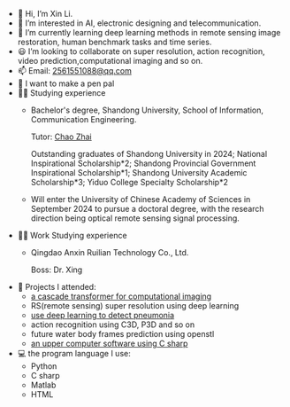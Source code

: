 - 👋 Hi, I’m Xin Li.
- 👀 I’m interested in AI, electronic designing and telecommunication.
- 🌟 I’m currently learning deep learning methods in remote sensing image restoration, human benchmark tasks and time series.
- 😃 I’m looking to collaborate on super resolution, action recognition, video prediction,computational imaging and so on.
- 📫 Email: 2561551088@qq.com
- 📨 I want to make a pen pal
- :man_student: Studying experience
  * Bachelor's degree, Shandong University, School of Information, Communication Engineering.

    Tutor: [Chao Zhai](https://scholar.google.com/citations?hl=zh-CN&user=wdj8YpwAAAAJ)

    Outstanding graduates of Shandong University in 2024; National Inspirational Scholarship\*2; Shandong Provincial Government Inspirational Scholarship\*1; Shandong University Academic Scholarship\*3; Yiduo College Specialty Scholarship\*2
    
  * Will enter the University of Chinese Academy of Sciences in September 2024 to pursue a doctoral degree, with the research direction being optical remote sensing signal processing.
- :man_technologist: Work Studying experience
  * Qingdao Anxin Ruilian Technology Co., Ltd.
    
    Boss:  Dr. Xing
- :newspaper: Projects I attended:
  * [a cascade transformer for computational imaging](https://www.sciencedirect.com/science/article/pii/S1566253524001866)
  * RS(remote sensing) super resolution using deep learning
  * [use deep learning to detect pneumonia](https://github.com/lixin2002cn/Pneumonia-detection-assistant)
  * action recognition using C3D, P3D and so on
  * future water body frames prediction using openstl
  * [an upper computer software using C sharp](https://github.com/lixin2002cn/upper-computer)
- :computer: the program language I use:
  * Python
  * C sharp
  * Matlab
  * HTML

<!---
lixin2002cn/lixin2002cn is a ✨ special ✨ repository because its `README.md` (this file) appears on your GitHub profile.
You can click the Preview link to take a look at your changes.
--->
